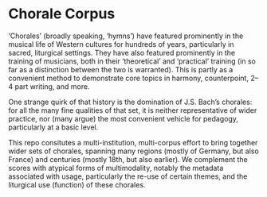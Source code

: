 # Chorale Corpus

‘Chorales’ (broadly speaking, ‘hymns’) have featured prominently in the musical life of Western cultures for hundreds of years, particularly in 
sacred, liturgical settings.
They have also featured prominently in the  training of musicians, both in their ‘theoretical’ and ‘practical’ training (in so far as a distinction between the two is warranted).
This is partly as a convenient method to demonstrate core topics in harmony,  counterpoint, 2–4 part writing, and more.

One strange quirk of that history is the domination of J.S. Bach’s chorales:
for all the many fine qualities of that set, it is neither representative of wider practice,
nor (many argue) the most convenient vehicle for pedagogy, particularly at a basic level.

This repo consitutes a multi-institution, multi-corpus effort to bring together wider sets of chorales,
spanning many regions (mostly of Germany, but also France)
and centuries (mostly 18th, but also earlier).
We complement the scores with atypical forms of multimodality, notably the metadata associated with usage, particularly
the re-use of certain themes, and 
the liturgical use (function) of these chorales.
